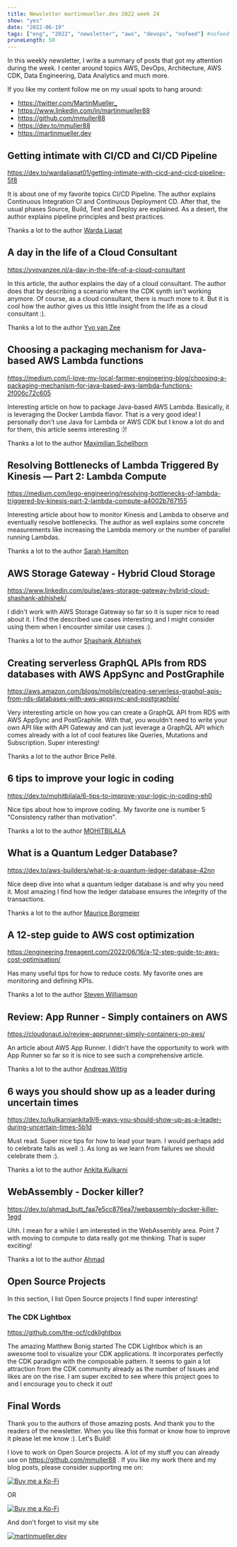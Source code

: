 ```yaml
---
title: Newsletter martinmueller.dev 2022 week 24
show: "yes"
date: "2022-06-19"
tags: ["eng", "2022", "newsletter", "aws", "devops", "nofeed"] #nofeed
pruneLength: 50
---
```


In this weekly newsletter, I write a summary of posts that got my attention during the week. I center around topics AWS, DevOps, Architecture, AWS CDK, Data Engineering, Data Analytics and much more.

If you like my content follow me on my usual spots to hang around:

- <https://twitter.com/MartinMueller_>
- <https://www.linkedin.com/in/martinmueller88>
- <https://github.com/mmuller88>
- <https://dev.to/mmuller88>
- <https://martinmueller.dev>

## Getting intimate with CI/CD and CI/CD Pipeline

<https://dev.to/wardaliaqat01/getting-intimate-with-cicd-and-cicd-pipeline-5f8>

It is about one of my favorite topics CI/CD Pipeline. The author explains Continuous Integration CI and Continuous Deployment CD. After that, the usual phases Source, Build, Test and Deploy are explained. As a desert, the author explains pipeline principles and best practices.

Thanks a lot to the author [Warda Liaqat](https://dev.to/wardaliaqat01)

## A day in the life of a Cloud Consultant

<https://yvovanzee.nl/a-day-in-the-life-of-a-cloud-consultant>

In this article, the author explains the day of a cloud consultant. The author does that by describing a scenario where the CDK synth isn't working anymore. Of course, as a cloud consultant, there is much more to it. But it is cool how the author gives us this little insight from the life as a cloud consultant :).

Thanks a lot to the author [Yvo van Zee](https://yvovanzee.nl/)

## Choosing a packaging mechanism for Java-based AWS Lambda functions

<https://medium.com/i-love-my-local-farmer-engineering-blog/choosing-a-packaging-mechanism-for-java-based-aws-lambda-functions-2f006c72c605>

Interesting article on how to package Java-based AWS Lambda. Basically, it is leveraging the Docker Lambda flavor. That is a very good idea! I personally don't use Java for Lambda or AWS CDK but I know a lot do and for them, this article seems interesting :)!

Thanks a lot to the author [Maximilian Schellhorn](https://medium.com/@maschnetwork)

## Resolving Bottlenecks of Lambda Triggered By Kinesis — Part 2: Lambda Compute

<https://medium.com/lego-engineering/resolving-bottlenecks-of-lambda-triggered-by-kinesis-part-2-lambda-compute-a4002b767155>

Interesting article about how to monitor Kinesis and Lambda to observe and eventually resolve bottlenecks. The author as well explains some concrete measurements like increasing the Lambda memory or the number of parallel running Lambdas.

Thanks a lot to the author [Sarah Hamilton](https://medium.com/@08hamiltons)

## AWS Storage Gateway - Hybrid Cloud Storage

<https://www.linkedin.com/pulse/aws-storage-gateway-hybrid-cloud-shashank-abhishek/>

I didn't work with AWS Storage Gateway so far so it is super nice to read about it. I find the described use cases interesting and I might consider using them when I encounter similar use cases :).

Thanks a lot to the author [Shashank Abhishek](https://www.linkedin.com/in/shashankabhishek/)

## Creating serverless GraphQL APIs from RDS databases with AWS AppSync and PostGraphile

<https://aws.amazon.com/blogs/mobile/creating-serverless-graphql-apis-from-rds-databases-with-aws-appsync-and-postgraphile/>

Very interesting article on how you can create a GraphQL API from RDS with AWS AppSync and PostGraphile. With that, you wouldn't need to write your own API like with API Gateway and can just leverage a GraphQL API which comes already with a lot of cool features like Queries, Mutations and Subscription. Super interesting!

Thanks a lot to the author Brice Pellé.

## 6 tips to improve your logic in coding

<https://dev.to/mohitbilala/6-tips-to-improve-your-logic-in-coding-eh0>

Nice tips about how to improve coding. My favorite one is number 5 "Consistency rather than motivation".

Thanks a lot to the author [MOHITBILALA](https://dev.to/mohitbilala)

## What is a Quantum Ledger Database?

<https://dev.to/aws-builders/what-is-a-quantum-ledger-database-42nn>

Nice deep dive into what a quantum ledger database is and why you need it. Most amazing I find how the ledger database ensures the integrity of the transactions.

Thanks a lot to the author [Maurice Borgmeier](https://dev.to/mauricebrg)

## A 12-step guide to AWS cost optimization

<https://engineering.freeagent.com/2022/06/16/a-12-step-guide-to-aws-cost-optimisation/>

Has many useful tips for how to reduce costs. My favorite ones are monitoring and defining KPIs.

Thanks a lot to the author [Steven Williamson](https://engineering.freeagent.com/author/steven/)

## Review: App Runner - Simply containers on AWS

<https://cloudonaut.io/review-apprunner-simply-containers-on-aws/>

An article about AWS App Runner. I didn't have the opportunity to work with App Runner so far so it is nice to see such a comprehensive article.

Thanks a lot to the author [Andreas Wittig](https://cloudonaut.io/review-apprunner-simply-containers-on-aws/#author)

## 6 ways you should show up as a leader during uncertain times

<https://dev.to/kulkarniankita9/6-ways-you-should-show-up-as-a-leader-during-uncertain-times-5b1d>

Must read. Super nice tips for how to lead your team. I would perhaps add to celebrate fails as well :). As long as we learn from failures we should celebrate them :).

Thanks a lot to the author [Ankita Kulkarni](https://dev.to/kulkarniankita9)

## WebAssembly - Docker killer?

<https://dev.to/ahmad_butt_faa7e5cc876ea7/webassembly-docker-killer-1egd>

Uhh. I mean for a while I am interested in the WebAssembly area. Point 7 with moving to compute to data really got me thinking. That is super exciting!

Thanks a lot to the author [Ahmad](https://dev.to/ahmad_butt_faa7e5cc876ea7)

## Open Source Projects

In this section, I list Open Source projects I find super interesting!

### The CDK Lightbox

<https://github.com/the-ocf/cdklightbox>

The amazing Matthew Bonig started The CDK Lightbox which is an awesome tool to visualize your CDK applications. It incorporates perfectly the CDK paradigm with the composable pattern. It seems to gain a lot attraction from the CDK community already as the number of Issues and likes are on the rise. I am super excited to see where this project goes to and I encourage you to check it out!

## Final Words

Thank you to the authors of those amazing posts. And thank you to the readers of the newsletter. When you like this format or know how to improve it please let me know :). Let's Build!

I love to work on Open Source projects. A lot of my stuff you can already use on <https://github.com/mmuller88> . If you like my work there and my blog posts, please consider supporting me on:

[![Buy me a Ko-Fi](https://storage.ko-fi.com/cdn/useruploads/png_d554a01f-60f0-4969-94d1-7b69f3e28c2fcover.jpg?v=69a332f2-b808-4369-8ba3-dae0d1100dd4)](https://ko-fi.com/T6T1BR59W)

OR

[![Buy me a Ko-Fi](https://theastrologypodcast.com/wp-content/uploads/2015/06/become-my-patron-05.jpg)](https://www.patreon.com/bePatron?u=29010217)

And don't forget to visit my site

[![martinmueller.dev](https://martinmueller.dev/static/84caa5292a6d0c37c48ae280d04b5fa6/a7715/joint.jpg)](https://martinmueller.dev/resume)
